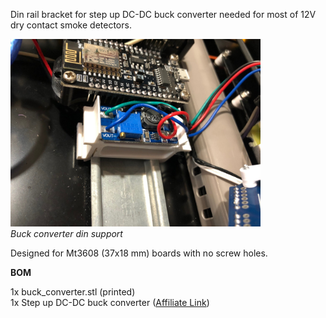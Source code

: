 <p>Din rail bracket for step up DC-DC buck converter needed for most of 12V dry contact smoke detectors.</P>

<img src="../Pictures/buck.jpg" alt="Buck converter din support" width="400">\
_Buck converter din support_

<p>Designed for Mt3608 (37x18 mm) boards with no screw holes.</>

<p><b>BOM</b></p>

1x buck_converter.stl (printed)\
1x Step up DC-DC buck converter ([Affiliate Link](https://s.click.aliexpress.com/e/_Ddy07Sb))
